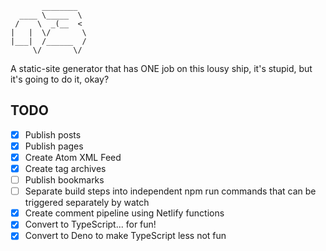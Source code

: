 ```
       ________  
  ____ \_____  \ 
 /    \  _(__  < 
|   |  \/       \
|___|  /______  /
     \/       \/ 
```

A static-site generator that has ONE job on this lousy ship, it's stupid, but
it's going to do it, okay?

## TODO

- [x] Publish posts
- [x] Publish pages
- [x] Create Atom XML Feed
- [x] Create tag archives
- [ ] Publish bookmarks
- [ ] Separate build steps into independent npm run commands that can be triggered separately by watch
- [x] Create comment pipeline using Netlify functions
- [x] Convert to TypeScript... for fun!
- [x] Convert to Deno to make TypeScript less not fun
